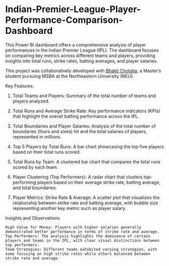 # Indian-Premier-League-Player-Performance-Comparison-Dashboard

This Power BI dashboard offers a comprehensive analysis of player performances in the Indian Premier League (IPL). The dashboard focuses on comparing key metrics across different teams and players, providing insights into total runs, strike rates, batting averages, and player salaries.

This project was collaboratively developed with [Bhakti Chotalia](https://github.com/bhaktirchotalia10), a Master’s student pursuing MSBA at the Northeastern University (NEU).

Key Features:

1. Total Teams and Players: Summary of the total number of teams and players analyzed.

2. Total Runs and Average Strike Rate: Key performance indicators (KPIs) that highlight the overall batting performance across the IPL.

3. Total Boundaries and Player Salaries: Analysis of the total number of boundaries (fours and sixes) hit and the total salaries of players, represented in millions.

4. Top 5 Players by Total Runs: A bar chart showcasing the top five players based on their total runs scored.

5. Total Runs by Team: A clustered bar chart that compares the total runs scored by each team.

6. Player Clustering (Top Performers): A radar chart that clusters top-performing players based on their average strike rate, batting average, and total boundaries.

7. Player Metrics: Strike Rate & Average: A scatter plot that visualizes the relationship between strike rate and batting average, with bubble size representing another key metric such as player salary.

Insights and Observations

    High Value for Money: Players with higher salaries generally demonstrated better performance in terms of strike rate and average.
    Top Performers: The analysis highlights the dominance of certain players and teams in the IPL, with clear visual distinctions between top performers.
    Team Strategies: Different teams exhibited varying strategies, with some focusing on high strike rates while others balanced between strike rate and average.
